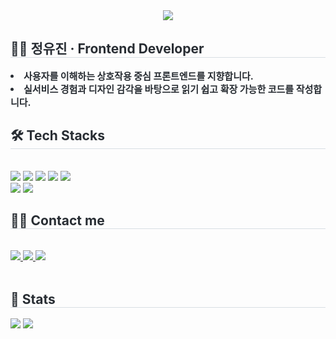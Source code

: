 <div align= "center">
    <img src="https://capsule-render.vercel.app/api?type=cylinder&color=0:ffeebc,100:c5e1f7&height=120&text=👋%20Hi%20Jinny&animation=fadeIn&fontColor=000000&fontSize=40" />
    </div>
    <div style="text-align: left;"> 
    <h2 style="border-bottom: 1px solid #d8dee4; color: #282d33;"> 👩‍💻 정유진 · Frontend Developer </h2>  
    <div style="font-weight: 700; font-size: 15px; text-align: left; color: #282d33;"> <li> 사용자를 이해하는 상호작용 중심 프론트엔드를 지향합니다.<br/></li><li> 실서비스 경험과 디자인 감각을 바탕으로 읽기 쉽고 확장 가능한 코드를 작성합니다. </div> 
    </div>
    <div style="text-align: left;">
    <h2 style="border-bottom: 1px solid #d8dee4; color: #282d33;"> 🛠️ Tech Stacks </h2> <br> 
    <div style="margin: ; text-align: left;" "text-align: left;"> <img src="https://img.shields.io/badge/HTML5-E34F26?style=for-the-badge&logo=HTML5&logoColor=white">
          <img src="https://img.shields.io/badge/CSS3-1572B6?style=for-the-badge&logo=CSS3&logoColor=white">
          <img src="https://img.shields.io/badge/Javascript-F7DF1E?style=for-the-badge&logo=Javascript&logoColor=white">
          <img src="https://img.shields.io/badge/React-61DAFB?style=for-the-badge&logo=React&logoColor=white">
          <img src="https://img.shields.io/badge/Next.js-000000?style=for-the-badge&logo=Next.js&logoColor=white">
          <br/><img src="https://img.shields.io/badge/Tailwind CSS-06B6D4?style=for-the-badge&logo=Tailwind CSS&logoColor=white">
          <img src="https://img.shields.io/badge/Figma-F24E1E?style=for-the-badge&logo=Figma&logoColor=white">
          </div>
    </div>
    <div style="text-align: left;">
    <h2 style="border-bottom: 1px solid #d8dee4; color: #282d33;"> 🧑‍💻 Contact me </h2> <br> 
    <div style="text-align: left;"> <a href=mailto:> <img src="https://img.shields.io/badge/Gmail-EA4335?style=for-the-badge&logo=Gmail&logoColor=white&link=mailto:"> </a>
         <a href=https://www.notion.so/Main-b11dfa6fdbff4e57b08808ea913dff02> <img src="https://img.shields.io/badge/Notion-000000?style=for-the-badge&logo=Notion&logoColor=white&link=https://www.notion.so/Main-b11dfa6fdbff4e57b08808ea913dff02"> </a>
         <a href=https://velog.io/@yujin> <img src="https://img.shields.io/badge/Velog-20C997?style=for-the-badge&logo=Velog&logoColor=white&link=https://velog.io/@yujin"> </a>
          </div>  <br> 
    <div style="text-align: left;">  </div> 
    </div>
    <div style="text-align: left;"> 
    <h2 style="border-bottom: 1px solid #d8dee4; color: #282d33;"> 🏅 Stats </h2> <div style="text-align: left;"> <img src="https://github-readme-stats.vercel.app/api?username=Yujin&bg_color=180,00000000,&title_color=000000&text_color=000000"
         /> <img src="https://github-readme-stats.vercel.app/api/top-langs/?username=Yujin&layout=compact&bg_color=180,00000000,&title_color=000000&text_color=000000"
           /> </div> 
    </div>
    
